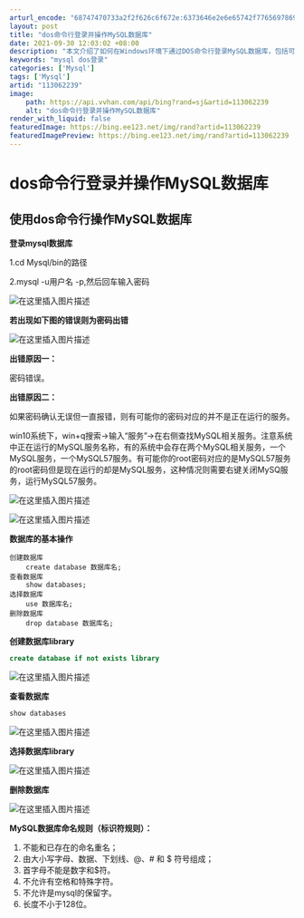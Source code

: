```yaml
---
arturl_encode: "68747470733a2f2f626c6f672e:6373646e2e6e65742f77656978696e5f34343432353833352f:61727469636c652f64657461696c732f313133303632323339"
layout: post
title: "dos命令行登录并操作MySQL数据库"
date: 2021-09-30 12:03:02 +08:00
description: "本文介绍了如何在Windows环境下通过DOS命令行登录MySQL数据库，包括可能出现的密码错误问题"
keywords: "mysql dos登录"
categories: ['Mysql']
tags: ['Mysql']
artid: "113062239"
image:
    path: https://api.vvhan.com/api/bing?rand=sj&artid=113062239
    alt: "dos命令行登录并操作MySQL数据库"
render_with_liquid: false
featuredImage: https://bing.ee123.net/img/rand?artid=113062239
featuredImagePreview: https://bing.ee123.net/img/rand?artid=113062239
---
```


# dos命令行登录并操作MySQL数据库

## 使用dos命令行操作MySQL数据库

**登录mysql数据库**

1.cd Mysql/bin的路径
  
2.mysql -u用户名 -p,然后回车输入密码
  
![在这里插入图片描述](https://i-blog.csdnimg.cn/blog_migrate/8c626f236eacc24d616b0fc765f79767.png#pic_center)
  
**若出现如下图的错误则为密码出错**
  
![在这里插入图片描述](https://i-blog.csdnimg.cn/blog_migrate/505ed91ba0d57915396d29c25213d62d.png)
  
**出错原因一：**
  
密码错误。
  
**出错原因二：**
  
如果密码确认无误但一直报错，则有可能你的密码对应的并不是正在运行的服务。
  
win10系统下，win+q搜索->输入“服务”->在右侧查找MySQL相关服务。注意系统中正在运行的MySQL服务名称，有的系统中会存在两个MySQL相关服务，一个MySQL服务，一个MySQL57服务。有可能你的root密码对应的是MySQL57服务的root密码但是现在运行的却是MySQL服务，这种情况则需要右键关闭MySQ服务，运行MySQL57服务。
  
![在这里插入图片描述](https://i-blog.csdnimg.cn/blog_migrate/02a7b3b6f5b1e073f987ced9480d75f0.png)
  
![在这里插入图片描述](https://i-blog.csdnimg.cn/blog_migrate/756c5b6eee2697027ff3e85cb5308b40.png)

**数据库的基本操作**

```
创建数据库
	create database 数据库名;
查看数据库
	show databases;
选择数据库
	use 数据库名;
删除数据库
	drop database 数据库名;

```

**创建数据库library**

```sql
create database if not exists library

```

![在这里插入图片描述](https://i-blog.csdnimg.cn/blog_migrate/634abc2ea9102463f7b550d480eaee0c.png)

**查看数据库**

```sql
show databases

```

![在这里插入图片描述](https://i-blog.csdnimg.cn/blog_migrate/2ac70569f9c831b24ddf4b4cbca834d7.png)

**选择数据库library**
  
![在这里插入图片描述](https://i-blog.csdnimg.cn/blog_migrate/5a21a86e6254ed28aef2c77ee51b305f.png)

**删除数据库**
  
![在这里插入图片描述](https://i-blog.csdnimg.cn/blog_migrate/b07a6c7b74afb26904e801c57dbc6111.png)

**MySQL数据库命名规则（标识符规则）：**

1. 不能和已存在的命名重名；
2. 由大小写字母、数据、下划线、@、# 和 $ 符号组成；
3. 首字母不能是数字和$符。
4. 不允许有空格和特殊字符。
5. 不允许是mysql的保留字。
6. 长度不小于128位。